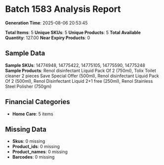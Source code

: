 # Batch 1583 Analysis Report

**Generation Time**: 2025-08-06 20:53:45

**Total Items**: 5
**Unique SKUs**: 5
**Unique Products**: 5
**Total Available Quantity**: 127.00
**Near Expiry Products**: 0

## Sample Data
**Sample SKUs**: 14774948, 14775422, 14775105, 14775590, 14775248
**Sample Products**: Renol disinfectant Liquid Pack Of 2 (750ml), Tolix Toilet cleaner 2 pieces Save Special Offer (500ml), Renol disinfectant Liquid Pack Of 2 (500ml), Renol Disinfectant Liquid 2+1 free (250ml), Renol Stainless Steel Polisher (750gm)

## Financial Categories
- **Home Care**: 5 items

## Missing Data
- **Skus**: 0 missing
- **Product_ids**: 0 missing
- **Product_names**: 0 missing
- **Barcodes**: 0 missing
